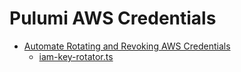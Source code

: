 # Pulumi AWS Credentials

* [Automate Rotating and Revoking AWS Credentials](https://www.pulumi.com/blog/managing-aws-credentials-on-cicd-part-2/#automating-key-rotation)
  * [iam-key-rotator.ts](https://github.com/chrsmith/pulumi-aws-travis-cicd-demo/blob/master/infrastructure/key-rotator/iam-key-rotator.ts)